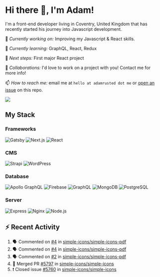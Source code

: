 # Hi there 👋, I'm Adam!

I'm a front-end developer living in Coventry, United Kingdom that has recently started his journey into Javascript development.

🔨 *Currently working on:* Improving my Javascript & React skills.

🌱 *Currently learning:* GraphQL, React, Redux

🎯 *Next steps:* First major React project

🤝 *Collaborations:* I'd love to work on a project with you! Contact me for more info!

📫 *How to reach me:* email me at `hello at adamrusted dot me` or [open an issue](https://github.com/adamrusted/adamrusted/issues/new) on this repo.

<a href="https://www.buymeacoffee.com/adamrusted" target="_blank"><img src="https://img.shields.io/static/v1?label=Buy%20Me%20A%20Coffee&message=adamrusted&color=FFDD00&logo=buy-me-a-coffee&logoColor=white"/></a>

## My Stack
### Frameworks
![Gatsby](https://img.shields.io/static/v1?logo=gatsby&label=&message=GATSBY&style=for-the-badge&color=663399&logoColor=white) ![Next.js](https://img.shields.io/static/v1?logo=next-dot-js&label=&message=NEXT.JS&style=for-the-badge&color=000000&logoColor=white) ![React](https://img.shields.io/static/v1?logo=react&label=&message=REACT&style=for-the-badge&color=61DAFB&logoColor=black) 

### CMS
![Strapi](https://img.shields.io/static/v1?logo=strapi&label=&message=STRAPI&style=for-the-badge&color=2F2E8B&logoColor=white) ![WordPress](https://img.shields.io/static/v1?logo=wordpress&label=&message=WORDPRESS&style=for-the-badge&color=21759B&logoColor=white)

### Database
![Apollo GraphQL](https://img.shields.io/static/v1?logo=apollo%20graphql&label=&message=APOLLO%20GRAPHQL&style=for-the-badge&color=311C87&logoColor=white) ![Firebase](https://img.shields.io/static/v1?logo=firebase&label=&message=FIREBASE&style=for-the-badge&color=FFCA28&logoColor=black) ![GraphQL](https://img.shields.io/static/v1?logo=graphql&label=&message=GRAPHQL&style=for-the-badge&color=E10098&logoColor=white) ![MongoDB](https://img.shields.io/static/v1?logo=mongodb&label=&message=MONGODB&style=for-the-badge&color=47A248&logoColor=white) ![PostgreSQL](https://img.shields.io/static/v1?logo=postgresql&label=&message=POSTGRESQL&style=for-the-badge&color=336791&logoColor=white)

### Server
![Express](https://img.shields.io/static/v1?logo=express&label=&message=EXPRESS&style=for-the-badge&color=000000&logoColor=white) ![Nginx](https://img.shields.io/static/v1?logo=nginx&label=&message=NGINX&style=for-the-badge&color=009639&logoColor=white) ![Node.js](https://img.shields.io/static/v1?logo=node-dot-js&label=&message=NODE.JS&style=for-the-badge&color=339933&logoColor=white)

## :zap: Recent Activity
<!--START_SECTION:activity-->
1. 🗣 Commented on [#4](https://github.com/simple-icons/simple-icons-pdf/issues/4) in [simple-icons/simple-icons-pdf](https://github.com/simple-icons/simple-icons-pdf)
2. 🗣 Commented on [#4](https://github.com/simple-icons/simple-icons-pdf/issues/4) in [simple-icons/simple-icons-pdf](https://github.com/simple-icons/simple-icons-pdf)
3. 🗣 Commented on [#2](https://github.com/simple-icons/simple-icons-pdf/issues/2) in [simple-icons/simple-icons-pdf](https://github.com/simple-icons/simple-icons-pdf)
4. 🎉 Merged PR [#5797](https://github.com/simple-icons/simple-icons/pull/5797) in [simple-icons/simple-icons](https://github.com/simple-icons/simple-icons)
5. ❗️ Closed issue [#5760](https://github.com/simple-icons/simple-icons/issues/5760) in [simple-icons/simple-icons](https://github.com/simple-icons/simple-icons)
<!--END_SECTION:activity-->
